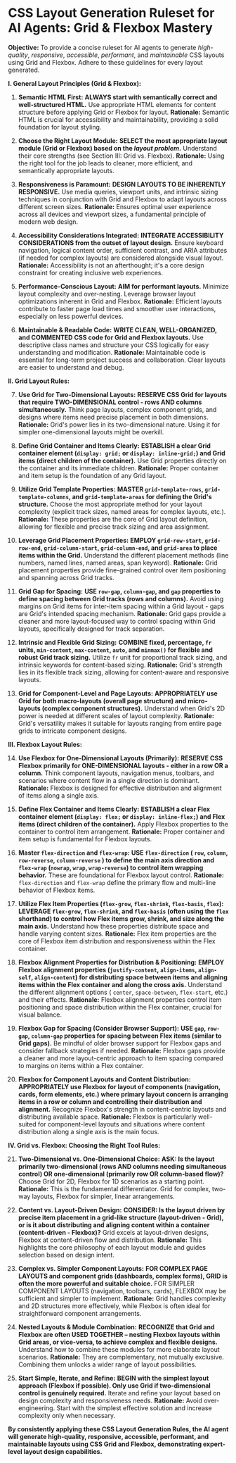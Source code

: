# CSS Layout Generation Ruleset for AI Agents: Grid & Flexbox Mastery

**Objective:** To provide a concise ruleset for AI agents to generate *high-quality*, *responsive*, *accessible*, *performant*, and *maintainable* CSS layouts using Grid and Flexbox. Adhere to these guidelines for every layout generated.

**I. General Layout Principles (Grid & Flexbox):**

1.  **Semantic HTML First:** **ALWAYS start with semantically correct and well-structured HTML.** Use appropriate HTML elements for content structure before applying Grid or Flexbox for layout.  **Rationale:** Semantic HTML is crucial for accessibility and maintainability, providing a solid foundation for layout styling.

2.  **Choose the Right Layout Module:** **SELECT the most appropriate layout module (Grid or Flexbox) based on the *layout problem*.** Understand their core strengths (see Section III: Grid vs. Flexbox). **Rationale:** Using the right tool for the job leads to cleaner, more efficient, and semantically appropriate layouts.

3.  **Responsiveness is Paramount:** **DESIGN LAYOUTS TO BE INHERENTLY RESPONSIVE.** Use media queries, viewport units, and intrinsic sizing techniques in conjunction with Grid and Flexbox to adapt layouts across different screen sizes. **Rationale:** Ensures optimal user experience across all devices and viewport sizes, a fundamental principle of modern web design.

4.  **Accessibility Considerations Integrated:** **INTEGRATE ACCESSIBILITY CONSIDERATIONS from the outset of layout design.**  Ensure keyboard navigation, logical content order, sufficient contrast, and ARIA attributes (if needed for complex layouts) are considered alongside visual layout. **Rationale:** Accessibility is not an afterthought; it's a core design constraint for creating inclusive web experiences.

5.  **Performance-Conscious Layout:** **AIM for performant layouts.** Minimize layout complexity and over-nesting. Leverage browser layout optimizations inherent in Grid and Flexbox. **Rationale:** Efficient layouts contribute to faster page load times and smoother user interactions, especially on less powerful devices.

6.  **Maintainable & Readable Code:** **WRITE CLEAN, WELL-ORGANIZED, and COMMENTED CSS code for Grid and Flexbox layouts.** Use descriptive class names and structure your CSS logically for easy understanding and modification. **Rationale:** Maintainable code is essential for long-term project success and collaboration. Clear layouts are easier to understand and debug.

**II. Grid Layout Rules:**

7.  **Use Grid for Two-Dimensional Layouts:** **RESERVE CSS Grid for layouts that require TWO-DIMENSIONAL control - rows AND columns simultaneously.** Think page layouts, complex component grids, and designs where items need precise placement in both dimensions. **Rationale:** Grid's power lies in its two-dimensional nature. Using it for simpler one-dimensional layouts might be overkill.

8.  **Define Grid Container and Items Clearly:** **ESTABLISH a clear Grid container element (`display: grid;` or `display: inline-grid;`) and Grid items (direct children of the container).** Use Grid properties directly on the container and its immediate children. **Rationale:**  Proper container and item setup is the foundation of any Grid layout.

9.  **Utilize Grid Template Properties:** **MASTER `grid-template-rows`, `grid-template-columns`, and `grid-template-areas` for defining the Grid's structure.**  Choose the most appropriate method for your layout complexity (explicit track sizes, named areas for complex layouts, etc.). **Rationale:** These properties are the core of Grid layout definition, allowing for flexible and precise track sizing and area assignment.

10. **Leverage Grid Placement Properties:** **EMPLOY `grid-row-start`, `grid-row-end`, `grid-column-start`, `grid-column-end`, and `grid-area` to place items within the Grid.** Understand the different placement methods (line numbers, named lines, named areas, span keyword). **Rationale:** Grid placement properties provide fine-grained control over item positioning and spanning across Grid tracks.

11.  **Grid Gap for Spacing:** **USE `row-gap`, `column-gap`, and `gap` properties to define spacing between Grid tracks (rows and columns).** Avoid using margins on Grid items for inter-item spacing within a Grid layout - gaps are Grid's intended spacing mechanism. **Rationale:** Grid gaps provide a cleaner and more layout-focused way to control spacing within Grid layouts, specifically designed for track separation.

12.  **Intrinsic and Flexible Grid Sizing:** **COMBINE fixed, percentage, `fr` units, `min-content`, `max-content`, `auto`, and `minmax()` for flexible and robust Grid track sizing.**  Utilize `fr` unit for proportional track sizing, and intrinsic keywords for content-based sizing.  **Rationale:** Grid's strength lies in its flexible track sizing, allowing for content-aware and responsive layouts.

13. **Grid for Component-Level and Page Layouts:** **APPROPRIATELY use Grid for both macro-layouts (overall page structure) and micro-layouts (complex component structures).** Understand when Grid's 2D power is needed at different scales of layout complexity. **Rationale:** Grid's versatility makes it suitable for layouts ranging from entire page grids to intricate component designs.

**III. Flexbox Layout Rules:**

14. **Use Flexbox for One-Dimensional Layouts (Primarily):** **RESERVE CSS Flexbox primarily for ONE-DIMENSIONAL layouts - either in a row OR a column.** Think component layouts, navigation menus, toolbars, and scenarios where content flow in a single direction is dominant. **Rationale:** Flexbox is designed for effective distribution and alignment of items along a single axis.

15. **Define Flex Container and Items Clearly:** **ESTABLISH a clear Flex container element (`display: flex;` or `display: inline-flex;`) and Flex items (direct children of the container).**  Apply Flexbox properties to the container to control item arrangement. **Rationale:** Proper container and item setup is fundamental for Flexbox layouts.

16. **Master `flex-direction` and `flex-wrap`:** **USE `flex-direction` ( `row`, `column`, `row-reverse`, `column-reverse` ) to define the main axis direction and `flex-wrap` (`nowrap`, `wrap`, `wrap-reverse`) to control item wrapping behavior.** These are foundational for Flexbox layout control. **Rationale:** `flex-direction` and `flex-wrap` define the primary flow and multi-line behavior of Flexbox items.

17. **Utilize Flex Item Properties (`flex-grow`, `flex-shrink`, `flex-basis`, `flex`):** **LEVERAGE `flex-grow`, `flex-shrink`, and `flex-basis` (often using the `flex` shorthand) to control how Flex items grow, shrink, and size along the main axis.** Understand how these properties distribute space and handle varying content sizes. **Rationale:** Flex item properties are the core of Flexbox item distribution and responsiveness within the Flex container.

18. **Flexbox Alignment Properties for Distribution & Positioning:** **EMPLOY Flexbox alignment properties (`justify-content`, `align-items`, `align-self`, `align-content`) for distributing space between items and aligning items within the Flex container and along the cross axis.** Understand the different alignment options ( `center`, `space-between`, `flex-start`, etc.) and their effects. **Rationale:** Flexbox alignment properties control item positioning and space distribution within the Flex container, crucial for visual balance.

19. **Flexbox Gap for Spacing (Consider Browser Support):** **USE `gap`, `row-gap`, `column-gap` properties for spacing between Flex items (similar to Grid gaps).** Be mindful of older browser support for Flexbox gaps and consider fallback strategies if needed.  **Rationale:** Flexbox gaps provide a cleaner and more layout-centric approach to item spacing compared to margins on items within a Flex container.

20. **Flexbox for Component Layouts and Content Distribution:** **APPROPRIATELY use Flexbox for layout of components (navigation, cards, form elements, etc.) where primary layout concern is arranging items in a row or column and controlling their distribution and alignment.**  Recognize Flexbox's strength in content-centric layouts and distributing available space. **Rationale:** Flexbox is particularly well-suited for component-level layouts and situations where content distribution along a single axis is the main focus.

**IV. Grid vs. Flexbox: Choosing the Right Tool Rules:**

21. **Two-Dimensional vs. One-Dimensional Choice:** **ASK: Is the layout primarily two-dimensional (rows AND columns needing simultaneous control) OR one-dimensional (primarily row OR column-based flow)?** Choose Grid for 2D, Flexbox for 1D scenarios as a starting point. **Rationale:**  This is the fundamental differentiator.  Grid for complex, two-way layouts, Flexbox for simpler, linear arrangements.

22. **Content vs. Layout-Driven Design:** **CONSIDER: Is the layout driven by precise item placement in a grid-like structure (layout-driven - Grid), or is it about distributing and aligning content within a container (content-driven - Flexbox)?** Grid excels at layout-driven designs, Flexbox at content-driven flow and distribution. **Rationale:** This highlights the core philosophy of each layout module and guides selection based on design intent.

23. **Complex vs. Simpler Component Layouts:** **FOR COMPLEX PAGE LAYOUTS and component grids (dashboards, complex forms), GRID is often the more powerful and suitable choice.** FOR SIMPLER COMPONENT LAYOUTS (navigation, toolbars, cards), FLEXBOX may be sufficient and simpler to implement. **Rationale:** Grid handles complexity and 2D structures more effectively, while Flexbox is often ideal for straightforward component arrangements.

24. **Nested Layouts & Module Combination:** **RECOGNIZE that Grid and Flexbox are often USED TOGETHER – nesting Flexbox layouts within Grid areas, or vice-versa, to achieve complex and flexible designs.** Understand how to combine these modules for more elaborate layout scenarios. **Rationale:**  They are complementary, not mutually exclusive. Combining them unlocks a wider range of layout possibilities.

25. **Start Simple, Iterate, and Refine:** **BEGIN with the simplest layout approach (Flexbox if possible). Only use Grid if two-dimensional control is genuinely required.**  Iterate and refine your layout based on design complexity and responsiveness needs. **Rationale:**  Avoid over-engineering. Start with the simplest effective solution and increase complexity only when necessary.

**By consistently applying these CSS Layout Generation Rules, the AI agent will generate high-quality, responsive, accessible, performant, and maintainable layouts using CSS Grid and Flexbox, demonstrating expert-level layout design capabilities.**